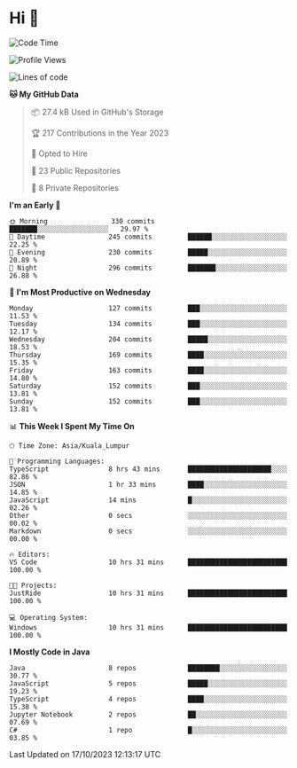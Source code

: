 <h1>Hi 👋</h1>

<!--START_SECTION:waka-->
![Code Time](http://img.shields.io/badge/Code%20Time-398%20hrs%207%20mins-blue)

![Profile Views](http://img.shields.io/badge/Profile%20Views-4-blue)

![Lines of code](https://img.shields.io/badge/From%20Hello%20World%20I%27ve%20Written-1.1%20million%20lines%20of%20code-blue)

**🐱 My GitHub Data** 

> 📦 27.4 kB Used in GitHub's Storage 
 > 
> 🏆 217 Contributions in the Year 2023
 > 
> 💼 Opted to Hire
 > 
> 📜 23 Public Repositories 
 > 
> 🔑 8 Private Repositories 
 > 
**I'm an Early 🐤** 

```text
🌞 Morning                330 commits         ███████░░░░░░░░░░░░░░░░░░   29.97 % 
🌆 Daytime                245 commits         ██████░░░░░░░░░░░░░░░░░░░   22.25 % 
🌃 Evening                230 commits         █████░░░░░░░░░░░░░░░░░░░░   20.89 % 
🌙 Night                  296 commits         ███████░░░░░░░░░░░░░░░░░░   26.88 % 
```
📅 **I'm Most Productive on Wednesday** 

```text
Monday                   127 commits         ███░░░░░░░░░░░░░░░░░░░░░░   11.53 % 
Tuesday                  134 commits         ███░░░░░░░░░░░░░░░░░░░░░░   12.17 % 
Wednesday                204 commits         █████░░░░░░░░░░░░░░░░░░░░   18.53 % 
Thursday                 169 commits         ████░░░░░░░░░░░░░░░░░░░░░   15.35 % 
Friday                   163 commits         ████░░░░░░░░░░░░░░░░░░░░░   14.80 % 
Saturday                 152 commits         ███░░░░░░░░░░░░░░░░░░░░░░   13.81 % 
Sunday                   152 commits         ███░░░░░░░░░░░░░░░░░░░░░░   13.81 % 
```


📊 **This Week I Spent My Time On** 

```text
🕑︎ Time Zone: Asia/Kuala_Lumpur

💬 Programming Languages: 
TypeScript               8 hrs 43 mins       █████████████████████░░░░   82.86 % 
JSON                     1 hr 33 mins        ████░░░░░░░░░░░░░░░░░░░░░   14.85 % 
JavaScript               14 mins             █░░░░░░░░░░░░░░░░░░░░░░░░   02.26 % 
Other                    0 secs              ░░░░░░░░░░░░░░░░░░░░░░░░░   00.02 % 
Markdown                 0 secs              ░░░░░░░░░░░░░░░░░░░░░░░░░   00.00 % 

🔥 Editors: 
VS Code                  10 hrs 31 mins      █████████████████████████   100.00 % 

🐱‍💻 Projects: 
JustRide                 10 hrs 31 mins      █████████████████████████   100.00 % 

💻 Operating System: 
Windows                  10 hrs 31 mins      █████████████████████████   100.00 % 
```

**I Mostly Code in Java** 

```text
Java                     8 repos             ████████░░░░░░░░░░░░░░░░░   30.77 % 
JavaScript               5 repos             █████░░░░░░░░░░░░░░░░░░░░   19.23 % 
TypeScript               4 repos             ████░░░░░░░░░░░░░░░░░░░░░   15.38 % 
Jupyter Notebook         2 repos             ██░░░░░░░░░░░░░░░░░░░░░░░   07.69 % 
C#                       1 repo              █░░░░░░░░░░░░░░░░░░░░░░░░   03.85 % 
```




 Last Updated on 17/10/2023 12:13:17 UTC
<!--END_SECTION:waka-->
